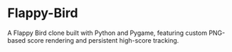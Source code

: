 # Flappy-Bird
A Flappy Bird clone built with Python and Pygame, featuring custom PNG-based score rendering and persistent high-score tracking.
